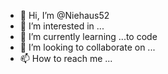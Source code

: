 - 👋 Hi, I’m @Niehaus52
- 👀 I’m interested in ...
- 🌱 I’m currently learning ...to code
- 💞️ I’m looking to collaborate on ...
- 📫 How to reach me ...

<!---
Niehaus52/Niehaus52 is a ✨ special ✨ repository because its `README.md` (this file) appears on your GitHub profile.
You can click the Preview link to take a look at your changes.
--->

